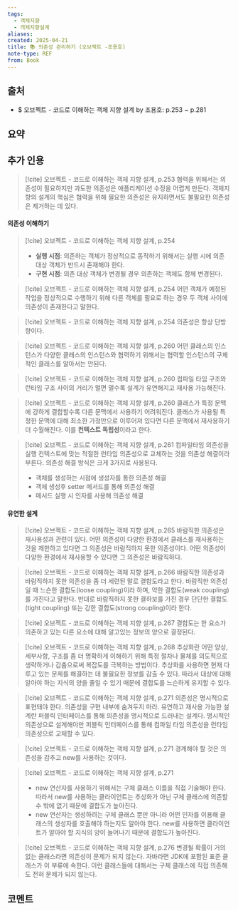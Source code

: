 ```yaml
---
tags:
  - 객체지향
  - 객체지향설계
aliases: 
created: 2025-04-21
title: 📚 의존성 관리하기 (오브젝트 -조용호)
note-type: REF
from: Book
---
```


## 출처

- $ 오브젝트 - 코드로 이해하는 객체 지향 설계 by 조용호: p.253 ~ p.281

## 요약

## 추가 인용

>[!cite] 오브젝트 - 코드로 이해하는 객체 지향 설계, p.253
>협력을 위해서는 의존성이 필요하지만 과도한 의존성은 애플리케이션 수정을 어렵게 만든다. 객체지향의 설계의 핵심은 협력을 위해 필요한 의존성은 유지하면서도 불필요한 의존성은 제거하는 데 있다.

#### 의존성 이해하기

>[!cite] 오브젝트 - 코드로 이해하는 객체 지향 설계, p.254
>- **실행 시점**: 의존하는 객체가 정상적으로 동작하기 위해서는 실행 시에 의존 대상 객체가 반드시 존재해야 한다.
>- **구현 시점**: 의존 대상 객체가 변경될 경우 의존하는 객체도 함께 변경된다.

>[!cite] 오브젝트 - 코드로 이해하는 객체 지향 설계, p.254
>어떤 객체가 예정된 작업을 정상적으로 수행하기 위해 다른 객체를 필요로 하는 경우 두 객체 사이에 의존성이 존재한다고 말한다.

>[!cite] 오브젝트 - 코드로 이해하는 객체 지향 설계, p.254
>의존성은 항상 단방향이다.

>[!cite] 오브젝트 - 코드로 이해하는 객체 지향 설계, p.260
>어떤 클래스의 인스턴스가 다양한 클래스의 인스턴스와 협력하기 위해서는 협력할 인스턴스의 구체적인 클래스를 알아서는 안된다.

>[!cite] 오브젝트 - 코드로 이해하는 객체 지향 설계, p.260
>컴파일 타임 구조와 런타임 구조 사이의 거리가 멀면 멀수록 설계가 유연해지고 재사용 가능해진다.

>[!cite] 오브젝트 - 코드로 이해하는 객체 지향 설계, p.260
>클래스가 특정 문맥에 강하게 결합할수록 다른 문맥에서 사용하기 어려워진다. 클래스가 사용될 특정한 문맥에 대해 최소한 가정만으로 이루어져 있다면 다른 문맥에서 재사용하기 더 수월해진다. 이를 **컨텍스트 독립성**이라고 한다.

>[!cite] 오브젝트 - 코드로 이해하는 객체 지향 설계, p.261
>컴파일타임 의존성을 실행 컨텍스트에 맞는 적절한 런타임 의존성으로 교체하는 것을 의존성 해결이라 부른다. 의존성 해결 방식은 크게 3가지로 사용된다.
>- 객체를 생성하는 시점에 생성자를 통한 의존성 해결
>- 객체 생성후 setter 메서드를 통해 의존성 해결
>- 메서드 실행 시 인자를 사용해 의존성 해결

#### 유연한 설계

>[!cite] 오브젝트 - 코드로 이해하는 객체 지향 설계, p.265
>바람직한 의존성은 재사용성과 관련이 있다. 어떤 의존성이 다양한 환경에서 클래스를 재사용하는 것을 제한하고 있다면 그 의존성은 바람직하지 못한 의존성이다. 어떤 의존성이 다양한 환경에서 재사용할 수 있다면 그 의존성은 바람직하다.

>[!cite] 오브젝트 - 코드로 이해하는 객체 지향 설계, p.266
>바람직한 의존성과 바람직하지 못한 의존성을 좀 더 세련된 말로 결합도라고 한다. 바람직한 의존성일 때 느슨한 결합도(loose coupling)이라 하며, 약한 결합도(weak coupling)를 가진다고 말한다. 반대로 바람직하지 못한 결하보를 가진 경우 단단한 결합도(tight coupling) 또는 강한 결합도(strong coupling)이라 한다.

>[!cite] 오브젝트 - 코드로 이해하는 객체 지향 설계, p.267
>결합도는 한 요소가 의존하고 있는 다른 요소에 대해 알고있는 정보의 양으로 결정된다.

>[!cite] 오브젝트 - 코드로 이해하는 객체 지향 설계, p.268
>추상화란 어떤 양상, 세부사항, 구조를 좀 더 명확하게 이해하기 위해 특정 절차나 물체를 의도적으로 생략하거나 감춤으로써 복잡도를 극복하는 방법이다. 추상화를 사용하면 현재 다루고 있는 문제를 해결하는 데 불필요한 정보를 감출 수 있다. 따라서 대상에 대해 알아야 하는 지식의 양을 줄일 수 있기 때문에 결합도를 느슨하게 유지할 수 있다.

>[!cite] 오브젝트 - 코드로 이해하는 객체 지향 설계, p.271
>의존성은 명시적으로 표현돼야 한다. 의존성을 구현 내부에 숨겨두지 마라. 유연하고 재사용 가능한 설계란 퍼블릭 인터페이스를 통해 의존성을 명시적으로 드러내는 설계다. 명시적인 의존성으로 설계해야만 퍼블릭 인터페이스를 통해 컴파일 타임 의존성을 런타임 의존성으로 교체할 수 있다.

>[!cite] 오브젝트 - 코드로 이해하는 객체 지향 설계, p.271
>경계해야 할 것은 의존성을 감추고 new를 사용하는 것이다.

>[!cite] 오브젝트 - 코드로 이해하는 객체 지향 설계, p.271
>- new 연산자를 사용하기 위해서는 구체 클래스 이름을 직접 기술해야 한다. 따라서 new를 사용하는 클라이언트는 추상화가 아닌 구체 클래스에 의존할 수 밖에 없기 때문에 결합도가 높아진다.
>- new 연산자는 생성하려는 구체 클래스 뿐만 아니라 어떤 인자를 이용해 클래스의 생성자를 호출해야 하는지도 알아야 한다. new를 사용하면 클라이언트가 알아야 할 지식의 양이 늘어나기 때문에 결합도가 높아진다.

>[!cite] 오브젝트 - 코드로 이해하는 객체 지향 설계, p.276
>변경될 확률이 거의 없는 클래스라면 의존성이 문제가 되지 않는다. 자바라면 JDK에 포함된 표준 클래스가 이 부류에 속한다. 이런 클래스들에 대해서는 구체 클래스에 직접 의존해도 전혀 문제가 되지 않는다.



## 코멘트